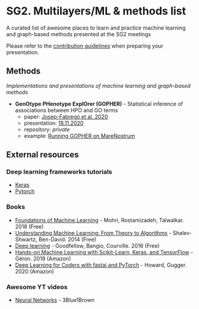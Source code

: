 # SG2. Multilayers/ML & methods list

A curated list of awesome places to learn and practice machine learning and graph-based methods presented at the SG2 meetings

Please refer to the [contribution guidelines](https://github.com/orgs/bsc-life/teams/sg2-multilayers-ml-methods/discussions/1) when preparing your presentation.

## Methods

*Implementations and presentations of machine learning and graph-based methods*

* **GenOtype PHenotype ExplOrer (GOPHER)** - Statistical inference of associations between HPO and GO terms
    * paper: [Josep-Fabregó et al. 2020](https://link.springer.com/chapter/10.1007%2F978-3-030-59851-8_13)
    * presentation: [18.11.2020](https://docs.google.com/presentation/d/1lE_FVOevaqxiKE5vQut1t2mMn7JIEF5Eox3JBpijbqw/edit?usp=sharing)
    * repository: *private*
    * example: [Running GOPHER on MareNostrum](https://workshape.github.io/visual-graph-algorithms/)

## External resources

### Deep learning frameworks tutorials
* [Keras](https://keras.io/guides/)
* [Pytorch](https://pytorch.org/tutorials/)

### Books
* [Foundations of Machine Learning](https://cs.nyu.edu/~mohri/mlbook/) - Mohri, Rostamizadeh, Talwalkar. 2018 (Free)
* [Understanding Machine Learning: From Theory to Algorithms](https://www.cs.huji.ac.il/~shais/UnderstandingMachineLearning/) - Shalev-Shwartz, Ben-David. 2014 (Free)
* [Deep learning](https://www.deeplearningbook.org/) - Goodfellow, Bangio, Courville. 2016 (Free)
* [Hands-on Machine Learning with Scikit-Learn, Keras, and TensorFlow](https://www.amazon.es/Hands-Machine-Learning-Scikit-Learn-TensorFlow/dp/1492032646) - Géron. 2019 (Amazon)
* [Deep Learning for Coders with fastai and PyTorch](https://www.amazon.es/Deep-Learning-Coders-Fastai-Pytorch/dp/1492045527) - Howard, Gugger. 2020 (Amazon)

### Awesome YT videos
* [Neural Networks](https://www.youtube.com/playlist?list=PLZHQObOWTQDNU6R1_67000Dx_ZCJB-3pi) - 3Blue1Brown
